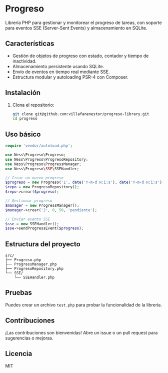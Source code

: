# Progreso

Librería PHP para gestionar y monitorear el progreso de tareas, con soporte para eventos SSE (Server-Sent Events) y almacenamiento en SQLite.

## Características

- Gestión de objetos de progreso con estado, contador y tiempo de inactividad.
- Almacenamiento persistente usando SQLite.
- Envío de eventos en tiempo real mediante SSE.
- Estructura modular y autoloading PSR-4 con Composer.

## Instalación

1. Clona el repositorio:
   ```bash
   git clone git@github.com:villafanenestor/progreso-library.git
   cd progreso
   ```

## Uso básico

```php
require 'vendor/autoload.php';

use Ness\Progreso\Progreso;
use Ness\Progreso\ProgresoRepository;
use Ness\Progreso\ProgressManager;
use Ness\Progreso\SSE\SSEHandler;

// Crear un nuevo progreso
$progreso = new Progreso('1', date('Y-m-d H:i:s'), date('Y-m-d H:i:s'), 'iniciando', 0, 100);
$repo = new ProgresoRepository();
$repo->crear($progreso);

// Gestionar progreso
$manager = new ProgressManager();
$manager->crear('2', 0, 50, 'pendiente');

// Enviar evento SSE
$sse = new SSEHandler();
$sse->sendProgressEvent($progreso);
```

## Estructura del proyecto

```
src/
├── Progreso.php
├── ProgressManager.php
├── ProgresoRepository.php
└── SSE/
    └── SSEHandler.php
```

## Pruebas

Puedes crear un archivo `test.php` para probar la funcionalidad de la librería.

## Contribuciones

¡Las contribuciones son bienvenidas! Abre un issue o un pull request para sugerencias o mejoras.

## Licencia

MIT
